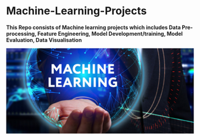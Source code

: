 # Machine-Learning-Projects

**This Repo consists of Machine learning projects which includes Data Pre-processing, Feature Engineering, Model Development/training, Model Evaluation, Data Visualisation**

<p align="center">
    <img src="https://github.com/vpnsowmyame/Machine-Learning-Projects/blob/main/ML.png" width="900px" alt="Unwind AI">
</p>

